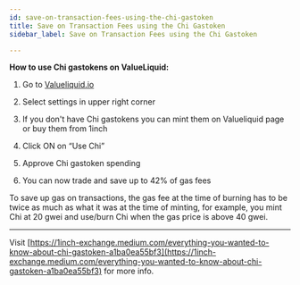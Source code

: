 ```yaml
---
id: save-on-transaction-fees-using-the-chi-gastoken
title: Save on Transaction Fees using the Chi Gastoken
sidebar_label: Save on Transaction Fees using the Chi Gastoken

---
```

**How to use Chi gastokens on ValueLiquid:**

1. Go to [Valueliquid.io](http://valueliquid.io)

2. Select settings in upper right corner

3. If you don't have Chi gastokens you can mint them on Valueliquid page or buy them from 1inch

4. Click ON on “Use Chi”

5. Approve Chi gastoken spending

6. You can now trade and save up to 42% of gas fees

To save up gas on transactions, the gas fee at the time of burning has to be twice as much as what it was at the time of minting, for example, you mint Chi at 20 gwei and use/burn Chi when the gas price is above 40 gwei.   

---

Visit [https://1inch-exchange.medium.com/everything-you-wanted-to-know-about-chi-gastoken-a1ba0ea55bf3](https://1inch-exchange.medium.com/everything-you-wanted-to-know-about-chi-gastoken-a1ba0ea55bf3) for more info.
